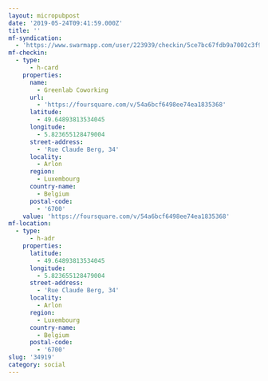 ```yaml
---
layout: micropubpost
date: '2019-05-24T09:41:59.000Z'
title: ''
mf-syndication:
  - 'https://www.swarmapp.com/user/223939/checkin/5ce7bc67fdb9a7002c3f994c'
mf-checkin:
  - type:
      - h-card
    properties:
      name:
        - Greenlab Coworking
      url:
        - 'https://foursquare.com/v/54a6bcf6498ee74ea1835368'
      latitude:
        - 49.64893813534045
      longitude:
        - 5.823655128479004
      street-address:
        - 'Rue Claude Berg, 34'
      locality:
        - Arlon
      region:
        - Luxembourg
      country-name:
        - Belgium
      postal-code:
        - '6700'
    value: 'https://foursquare.com/v/54a6bcf6498ee74ea1835368'
mf-location:
  - type:
      - h-adr
    properties:
      latitude:
        - 49.64893813534045
      longitude:
        - 5.823655128479004
      street-address:
        - 'Rue Claude Berg, 34'
      locality:
        - Arlon
      region:
        - Luxembourg
      country-name:
        - Belgium
      postal-code:
        - '6700'
slug: '34919'
category: social
---
```

